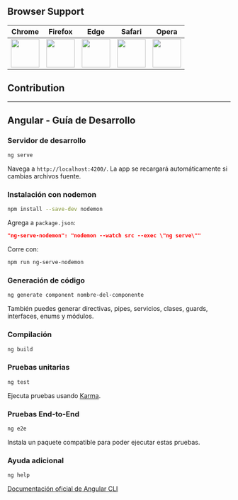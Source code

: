 
## Browser Support

| Chrome | Firefox | Edge | Safari | Opera |
|:---:|:---:|:---:|:---:|:---:|
| <img src="https://github.com/creativetimofficial/public-assets/blob/master/logos/chrome-logo.png?raw=true" width="64" height="64"> | <img src="https://raw.githubusercontent.com/creativetimofficial/public-assets/master/logos/firefox-logo.png" width="64" height="64"> | <img src="https://raw.githubusercontent.com/creativetimofficial/public-assets/master/logos/edge-logo.png" width="64" height="64"> | <img src="https://raw.githubusercontent.com/creativetimofficial/public-assets/master/logos/safari-logo.png" width="64" height="64"> | <img src="https://raw.githubusercontent.com/creativetimofficial/public-assets/master/logos/opera-logo.png" width="64" height="64"> |

## Contribution
---

## Angular - Guía de Desarrollo

### Servidor de desarrollo
```bash
ng serve
```
Navega a `http://localhost:4200/`. La app se recargará automáticamente si cambias archivos fuente.

### Instalación con nodemon
```bash
npm install --save-dev nodemon
```
Agrega a `package.json`:
```json
"ng-serve-nodemon": "nodemon --watch src --exec \"ng serve\""
```
Corre con:
```bash
npm run ng-serve-nodemon
```

### Generación de código
```bash
ng generate component nombre-del-componente
```
También puedes generar directivas, pipes, servicios, clases, guards, interfaces, enums y módulos.

### Compilación
```bash
ng build
```

### Pruebas unitarias
```bash
ng test
```
Ejecuta pruebas usando [Karma](https://karma-runner.github.io).

### Pruebas End-to-End
```bash
ng e2e
```
Instala un paquete compatible para poder ejecutar estas pruebas.

### Ayuda adicional
```bash
ng help
```
[Documentación oficial de Angular CLI](https://angular.io/cli)
